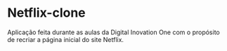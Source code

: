 # Netflix-clone

Aplicação feita durante as aulas da Digital Inovation One com o propósito de recriar a página inicial do site Netflix.

